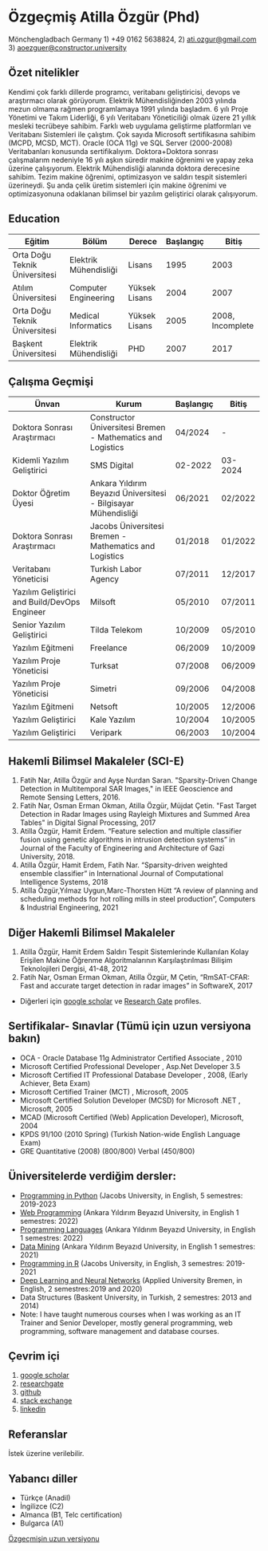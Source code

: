 # Özgeçmiş Atilla Özgür (Phd)

Mönchengladbach Germany 1) +49 0162 5638824, 2) ati.ozgur@gmail.com  3) aoezguer@constructor.university
## Özet nitelikler

Kendimi çok farklı dillerde programcı, veritabanı geliştiricisi, devops ve araştırmacı olarak görüyorum. 
Elektrik Mühendisliğinden 2003 yılında mezun olmama rağmen programlamaya 1991 yılında başladım. 
6 yılı Proje Yönetimi ve Takım Liderliği, 6 yılı Veritabanı Yöneticiliği olmak üzere 21 yıllık mesleki tecrübeye sahibim. 
Farklı web uygulama geliştirme platformları ve Veritabanı Sistemleri ile çalıştım. 
Çok sayıda Microsoft sertifikasına sahibim (MCPD, MCSD, MCT). 
Oracle (OCA 11g) ve SQL Server (2000-2008) Veritabanları konusunda sertifikalıyım.
Doktora+Doktora sonrası çalışmalarım nedeniyle 16 yılı aşkın süredir makine öğrenimi ve yapay zeka üzerine çalışıyorum. 
Elektrik Mühendisliği alanında doktora derecesine sahibim. 
Tezim makine öğrenimi, optimizasyon ve saldırı tespit sistemleri üzerineydi. 
Şu anda çelik üretim sistemleri için makine öğrenimi ve optimizasyonuna odaklanan bilimsel bir yazılım geliştirici olarak çalışıyorum.


## Education


| Eğitim                       | Bölüm             | Derece   | Başlangıç | Bitiş  |
|----------------------------------|------------------------|----------|-------|------|
| Orta Doğu Teknik Üniversitesi | Elektrik Mühendisliği | Lisans | 1995  | 2003 |
| Atılım Üniversitesi                | Computer Engineering   | Yüksek Lisans   | 2004  | 2007 |
| Orta Doğu Teknik Üniversitesi | Medical Informatics    | Yüksek Lisans   | 2005  | 2008, Incomplete |
| Başkent Üniversitesi               | Elektrik Mühendisliği | PHD      | 2007  | 2017 |


## Çalışma Geçmişi

| Ünvan             | Kurum     | Başlangıç   | Bitiş |
|-------------------|-------------|---------|-----|
| Doktora Sonrası Araştırmacı  | Constructor Üniversitesi Bremen - Mathematics and Logistics| 04/2024 | - |
| Kidemli Yazılım Geliştirici  | SMS Digital | 02-2022 | 03-2024 |
| Doktor Öğretim Üyesi | Ankara Yıldırım Beyazıd Üniversitesi - Bilgisayar Mühendisliği | 06/2021| 02/2022 |
| Doktora Sonrası Araştırmacı  | Jacobs Üniversitesi Bremen - Mathematics and Logistics| 01/2018 | 01/2022 |
| Veritabanı Yöneticisi  | Turkish Labor Agency | 07/2011 | 12/2017 |
|  Yazılım Geliştirici and Build/DevOps Engineer  | Milsoft | 05/2010 | 07/2011 |
| Senior  Yazılım Geliştirici  | Tilda Telekom | 10/2009 | 05/2010 |
| Yazılım Eğitmeni | Freelance | 06/2009 | 10/2009 |
| Yazılım Proje Yöneticisi  | Turksat | 07/2008 | 06/2009 |
| Yazılım Proje Yöneticisi  | Simetri | 09/2006 | 04/2008 |
| Yazılım Eğitmeni  | Netsoft | 10/2005 | 12/2006 |
|  Yazılım Geliştirici  | Kale Yazılım | 10/2004 | 10/2005 |
|  Yazılım Geliştirici  | Veripark | 06/2003 | 10/2004 |



## Hakemli Bilimsel Makaleler (SCI-E)

1. Fatih Nar, Atilla Özgür and Ayşe Nurdan Saran. "Sparsity-Driven Change Detection in Multitemporal SAR Images," in IEEE Geoscience and Remote Sensing Letters,  2016.
2. Fatih Nar, Osman Erman Okman, Atilla Özgür, Müjdat Çetin.  "Fast Target Detection in Radar Images using Rayleigh Mixtures and Summed Area Tables" in Digital Signal Processing, 2017
3. Atilla Özgür, Hamit Erdem. “Feature selection and multiple classifier fusion using genetic algorithms in intrusion detection systems” in Journal of the Faculty of Engineering and Architecture of Gazi University,  2018.
4. Atilla Özgür, Hamit Erdem, Fatih Nar.  “Sparsity-driven weighted ensemble classifier” in International Journal of Computational Intelligence Systems, 2018
5. Atilla Özgür,Yılmaz Uygun,Marc-Thorsten Hütt “A review of planning and scheduling methods for hot rolling mills in steel production”, Computers & Industrial Engineering, 2021

## Diğer Hakemli Bilimsel Makaleler

1. Atilla Özgür, Hamit Erdem  Saldırı Tespit Sistemlerinde Kullanılan Kolay Erişilen Makine Öğrenme Algoritmalarının Karşılaştırılması Bilişim Teknolojileri Dergisi, 41-48, 2012
2. Fatih Nar, Osman Erman Okman, Atilla Özgür, M Çetin, “RmSAT-CFAR: Fast and accurate target detection in radar images” in SoftwareX, 2017

- Diğerleri için [google scholar](https://scholar.google.com.tr/citations?user=Q9ll-kcAAAAJ&hl=en) ve [Research Gate](https://www.researchgate.net/profile/Atilla_Oezguer) profiles.

## Sertifikalar- Sınavlar (Tümü için uzun versiyona bakın)


* OCA - Oracle Database 11g Administrator Certified Associate , 2010
* Microsoft Certified Professional  Developer  , Asp.Net Developer 3.5
* Microsoft Certified IT Professional  Database Developer , 2008, (Early Achiever, Beta Exam)
* Microsoft Certified Trainer (MCT) , Microsoft, 2005
* Microsoft Certified Solution Developer (MCSD) for Microsoft .NET , Microsoft, 2005
* MCAD (Microsoft Certified (Web) Application Developer), Microsoft, 2004
* KPDS 91/100 (2010 Spring) (Turkish Nation-wide English Language Exam)
* GRE Quantitative (2008) (800/800) Verbal (450/800)

## Üniversitelerde verdiğim dersler:

* [Programming in Python](https://github.com/ati-ozgur/course-python) (Jacobs University, in English, 5 semestres: 2019-2023
* [Web Programming](https://github.com/ati-ozgur/course-web-programming) (Ankara Yıldırım Beyazıd University, in English 1 semestres: 2022)
* [Programming Languages](https://github.com/ati-ozgur/course-programming-languages) (Ankara Yıldırım Beyazıd University, in English 1 semestres: 2022)
* [Data Mining](https://github.com/ati-ozgur/course-data-mining) (Ankara Yıldırım Beyazıd University, in English 1 semestres: 2021)
* [Programming in R](https://github.com/ati-ozgur/course-r-programming) (Jacobs University, in English, 3 semestres: 2019-2021
* [Deep Learning and Neural Networks](https://github.com/ati-ozgur/course-nn-deep-learning) (Applied University Bremen, in English, 2 semestres:2019 and 2020)
* Data Structures (Baskent University, in Turkish, 2 semestres: 2013 and 2014)
* Note: I have taught numerous courses when I was working as an IT Trainer and Senior Developer, mostly general programming, web programming, software management and database courses. 

## Çevrim içi 
1. [google scholar](https://scholar.google.com.tr/citations?user=Q9ll-kcAAAAJ&hl=en)
2. [researchgate](https://www.researchgate.net/profile/Atilla_Oezguer)
3. [github](https://github.com/ati-ozgur)
4. [stack exchange](http://stackexchange.com/users/18290/atilla-ozgur?tab=reputation)
5. [linkedin](http://www.linkedin.com/in/atiozgur)

## Referanslar

İstek üzerine verilebilir.


## Yabancı diller

- Türkçe (Anadil)
- İngilizce (C2)
- Almanca (B1, Telc certification)
- Bulgarca (A1)

[Özgeçmişin uzun versiyonu](https://docs.google.com/document/d/1sJCHMVFrh0yWYBo6lHNOUm1UgHN2dsGzuYlK8a2rhK8/edit?usp=drive_link)
